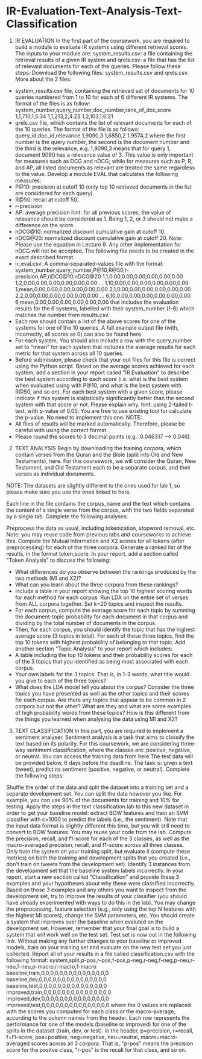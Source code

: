 # IR-Evaluation-Text-Analysis-Text-Classification
1. IR EVALUATION
In the first part of the coursework, you are required to build a module to evaluate IR systems using different retrieval scores. The inputs to your module are:
system_results.csv: a file containing the retrieval results of a given IR system and
qrels.csv: a file that has the list of relevant documents for each of the queries.
Please follow these steps:
Download the following files: system_results.csv and qrels.csv. More about the 2 files:
- system_results.csv file, containing the retrieved set of documents for 10 queries numbered from 1 to 10 for each of 6 different IR systems. The format of the files is as follow:
    system_number,query_number,doc_number,rank_of_doc,score
    1,1,710,1,5.34
    1,1,213,2,4.23
    1,2,103,1,6.21
- qrels.csv file, which contains the list of relevant documents for each of the 10 queries. The format of the file is as follows:
    query_id,doc_id,relevance
    1,9090,3
    1,6850,2
    1,9574,2
where the first number is the query number, the second is the document number and the third is the relevance. e.g. 1,9090,3 means that for query 1, document 9090 has a relevance value of 3. This value is only important for measures such as DCG and nDCG; while for measures such as P, R, and AP, all listed documents as relevant are treated the same regardless to the value.
Develop a module EVAL that calculates the following measures:
- P@10: precision at cutoff 10 (only top 10 retrieved documents in the list are considered for each query).
- R@50: recall at cutoff 50.
- r-precision
- AP: average precision
hint: for all previous scores, the value of relevance should be considered as 1. Being 1, 2, or 3 should not make a difference on the score.
- nDCG@10: normalized discount cumulative gain at cutoff 10.
- nDCG@20: normalized discount cumulative gain at cutoff 20.
Note: Please use the equation in Lecture 9. Any other implementation for nDCG will not be accepted.
The following file needs to be created in the exact described format.
- ir_eval.csv: A comma-separated-values file with the format:
    system_number,query_number,P@10,R@50,r-precision,AP,nDCG@10,nDCG@20
    1,1,0.00,0.00,0.00,0.00,0.00,0.00
    1,2,0.00,0.00,0.00,0.00,0.00,0.00
    ...
    1,10,0.00,0.00,0.00,0.00,0.00,0.00
    1,mean,0.00,0.00,0.00,0.00,0.00,0.00
    2,1,0.00,0.00,0.00,0.00,0.00,0.00
    2,2,0.00,0.00,0.00,0.00,0.00,0.00
    ...
    6,10,0.00,0.00,0.00,0.00,0.00,0.00
    6,mean,0.00,0.00,0.00,0.00,0.00,0.00
that includes the evaluation results for the 6 systems, labelled with their system_number (1-6) which matches the number from results.csv.
- Each row should contain a list of the above scores for one of the systems for one of the 10 queries. A full example output file (with, incorrectly, all scores as 0) can also be found here.
- For each system, You should also include a row with the query_number set to "mean" for each system that includes the average results for each metric for that system across all 10 queries.
- Before submission, please check that your out files for this file is correct using the Python script.
Based on the average scores achieved for each system, add a section in your report called "IR Evaluation" to describe the best system according to each score (i.e. what is the best system when evaluated using with P@10, and what is the best system with R@50, and so on). For each best system with a given score, please indicate if this system is statistically significantly better than the second system with that score or not. Please explain why.
hint: using 2-tailed t-test, with p-value of 0.05. You are free to use existing tool for calculate the p-value. No need to implement this one.
NOTE:
- All files of results will be marked automatically. Therefore, please be careful with using the correct format.
- Please round the scores to 3 decimal points (e.g.: 0.046317 --> 0.046).
2. TEXT ANALYSIS
Begin by downloading the training corpora, which contain verses from the Quran and the Bible (split into Old and New Testaments), here. For this coursework, we will consider the Quran, New Testament, and Old Testament each to be a separate corpus, and their verses as individual documents.

NOTE: The datasets are slightly different to the ones used for lab 1, so please make sure you use the ones linked to here.

Each line in the file contains the corpus_name and the text which contains the content of a single verse from the corpus, with the two fields separated by a single tab. Complete the following analyses:

Preprocess the data as usual, including tokenization, stopword removal, etc. Note: you may reuse code from previous labs and courseworks to achieve this.
Compute the Mutual Information and Χ2 scores for all tokens (after preprocessing) for each of the three corpora. Generate a ranked list of the results, in the format token,score.
In your report, add a section called "Token Analysis" to discuss the following:
- What differences do you observe between the rankings produced by the two methods (MI and Χ2)?
- What can you learn about the three corpora from these rankings?
- Include a table in your report showing the top 10 highest scoring words for each method for each corpus.
Run LDA on the entire set of verses from ALL corpora together. Set k=20 topics and inspect the results.
- For each corpus, compute the average score for each topic by summing the document-topic probability for each document in that corpus and dividing by the total number of documents in the corpus.
- Then, for each corpus, you should identify the topic that has the highest average score (3 topics in total). For each of those three topics, find the top 10 tokens with highest probability of belonging to that topic.
Add another section "Topic Analysis" to your report which includes:
- A table including the top 10 tokens and their probability scores for each of the 3 topics that you identified as being most associated with each corpus.
- Your own labels for the 3 topics. That is, in 1-3 words, what title would you give to each of the three topics?
- What does the LDA model tell you about the corpus? Consider the three topics you have presented as well as the other topics and their scores for each corpus. Are there any topics that appear to be common in 2 corpora but not the other? What are they and what are some examples of high probability words from these topics? How is this different from the things you learned when analysing the data using MI and Χ2?
3. TEXT CLASSIFICATION
In this part, you are required to implement a sentiment analyser. Sentiment analysis is a task that aims to classify the text based on its polarity. For this coursework, we are considering three-way sentiment classification, where the classes are: positive, negative, or neutral. You can access the training data from here.The test data will be provided below, 6 days before the deadline. The task is: given a text (tweet), predict its sentiment (positive, negative, or neutral). Complete the following steps:

Shuffle the order of the data and split the dataset into a training set and a separate development set. You can split the data however you like. For example, you can use 90% of the documents for training and 10% for testing.
Apply the steps in the text classification lab to this new dataset in order to get your baseline model: extract BOW features and train an SVM classifier with c=1000 to predict the labels (i.e., the sentiment). Note that the input data format is slightly different this time, but you will still need to convert to BOW features. You may reuse your code from the lab.
Compute the precision, recall, and f1-score for each of the 3 classes, as well as the macro-averaged precision, recall, and f1-score across all three classes. Only train the system on your training split, but evaluate it (compute these metrics) on both the training and development splits that you created (i.e., don't train on tweets from the development set).
Identify 3 instances from the development set that the baseline system labels incorrectly. In your report, start a new section called "Classification" and provide these 3 examples and your hypotheses about why these were classified incorrectly.
Based on those 3 examples and any others you want to inspect from the development set, try to improve the results of your classifier (you should have already experimented with ways to do this in the lab). You may change the preprocessing, feature selection (e.g., only using the top N features with the highest MI scores), change the SVM parameters, etc. You should create a system that improves over the baseline when evaluted on the development set. However, remember that your final goal is to build a system that will work well on the test set.
Test set is now out in the following link. Without making any further changes to your baseline or improved models, train on your training set and evaluate on the new test set you just collected. Report all of your results in a file called classification.csv with the following format:
    system,split,p-pos,r-pos,f-pos,p-neg,r-neg,f-neg,p-neu,r-neu,f-neu,p-macro,r-macro,f-macro
    baseline,train,0,0,0,0,0,0,0,0,0,0,0,0,0,0,0
    baseline,dev,0,0,0,0,0,0,0,0,0,0,0,0,0,0,0
    baseline,test,0,0,0,0,0,0,0,0,0,0,0,0,0,0,0
    improved,train,0,0,0,0,0,0,0,0,0,0,0,0,0,0,0
    improved,dev,0,0,0,0,0,0,0,0,0,0,0,0,0,0,0
    improved,test,0,0,0,0,0,0,0,0,0,0,0,0,0,0,0
where the 0 values are replaced with the scores you computed for each class or the macro-average, according to the column names from the header. Each row represents the performance for one of the models (baseline or improved) for one of the splits in the dataset (train, dev, or test).
in the header, p=precision, r=recall, f=f1-score, pos=positive, neg=negative, neu=neutral, macro=macro-averaged scores across all 3 corpora. That is, "p-pos" means the precision score for the positve class, "r-pos" is the recall for that class, and so on.
